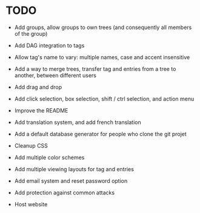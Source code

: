 # TODO

- Add groups, allow groups to own trees (and consequently all members of the group)
- Add DAG integration to tags
- Allow tag's name to vary: multiple names, case and accent insensitive
- Add a way to merge trees, transfer tag and entries from a tree to another, between different users
- Add drag and drop
- Add click selection, box selection, shift / ctrl selection, and action menu

- Improve the README
- Add translation system, and add french translation
- Add a default database generator for people who clone the git projet

- Cleanup CSS
- Add multiple color schemes
- Add multiple viewing layouts for tag and entries

- Add email system and reset password option
- Add protection against common attacks
- Host website

